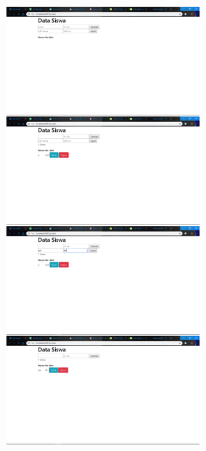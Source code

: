![Alt-Text](https://github.com/ridhoindra/Belajar-JS/blob/master/1.png)
![Alt-Text](https://github.com/ridhoindra/Belajar-JS/blob/master/2.png)
![Alt-Text](https://github.com/ridhoindra/Belajar-JS/blob/master/3.png)
![Alt-Text](https://github.com/ridhoindra/Belajar-JS/blob/master/4.png)
